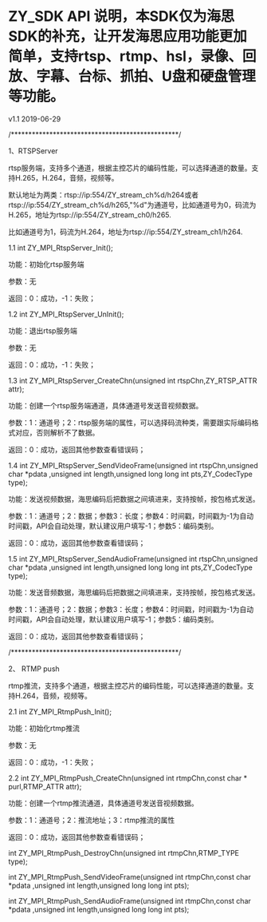 # ZY_SDK API 说明，本SDK仅为海思SDK的补充，让开发海思应用功能更加简单，支持rtsp、rtmp、hsl，录像、回放、字幕、台标、抓拍、U盘和硬盘管理等功能。
v1.1 2019-06-29 


/************************************************/

1、RTSPServer

rtsp服务端，支持多个通道，根据主控芯片的编码性能，可以选择通道的数量。支持H.265，H.264，音频，视频等。

默认地址为两类：rtsp://ip:554/ZY_stream_ch%d/h264或者rtsp://ip:554/ZY_stream_ch%d/h265,"%d"为通道号，比如通道号为0，码流为H.265，地址为rtsp://ip:554/ZY_stream_ch0/h265.

比如通道号为1，码流为H.264，地址为rtsp://ip:554/ZY_stream_ch1/h264.

1.1 int ZY_MPI_RtspServer_Init();

功能：初始化rtsp服务端

参数：无

返回：0：成功，-1：失败；


1.2 int ZY_MPI_RtspServer_UnInit();

功能：退出rtsp服务端

参数：无

返回：0：成功，-1：失败；


1.3 int ZY_MPI_RtspServer_CreateChn(unsigned int rtspChn,ZY_RTSP_ATTR attr);

功能：创建一个rtsp服务端通道，具体通道号发送音视频数据。

参数：1：通道号；2：rtsp服务端的属性，可以选择码流种类，需要跟实际编码格式对应，否则解析不了数据。

返回：0：成功，返回其他参数查看错误码；

1.4 int ZY_MPI_RtspServer_SendVideoFrame(unsigned int rtspChn,unsigned char *pdata ,unsigned int length,unsigned long long int pts,ZY_CodecType  type);

功能：发送视频数据，海思编码后把数据之间填进来，支持按帧，按包格式发送。


参数：1：通道号；2：数据；参数3：长度；参数4：时间戳，时间戳为-1为自动时间戳，API会自动处理，默认建议用户填写-1；参数5：编码类别。


返回：0：成功，返回其他参数查看错误码；


1.5 int ZY_MPI_RtspServer_SendAudioFrame(unsigned int rtspChn,unsigned char *pdata ,unsigned int length,unsigned long long int pts,ZY_CodecType  type);

功能：发送音频数据，海思编码后把数据之间填进来，支持按帧，按包格式发送。

参数：1：通道号；2：数据；参数3：长度；参数4：时间戳，时间戳为-1为自动时间戳，API会自动处理，默认建议用户填写-1；参数5：编码类别。

返回：0：成功，返回其他参数查看错误码；

/************************************************/

2、 RTMP push

rtmp推流，支持多个通道，根据主控芯片的编码性能，可以选择通道的数量。支持H.264，音频，视频等。

2.1 int ZY_MPI_RtmpPush_Init();

功能：初始化rtmp推流

参数：无

返回：0：成功，-1：失败；

2.2 int ZY_MPI_RtmpPush_CreateChn(unsigned int rtmpChn,const char * purl,RTMP_ATTR attr);

功能：创建一个rtmp推流通道，具体通道号发送音视频数据。

参数：1：通道号；2：推流地址；3：rtmp推流的属性

返回：0：成功，返回其他参数查看错误码；

int ZY_MPI_RtmpPush_DestroyChn(unsigned int rtmpChn,RTMP_TYPE type);

int ZY_MPI_RtmpPush_SendVideoFrame(unsigned int rtmpChn,const char *pdata ,unsigned int length,unsigned long long int pts);

int ZY_MPI_RtmpPush_SendAudioFrame(unsigned int rtmpChn,const char *pdata ,unsigned int length,unsigned long long int pts);



